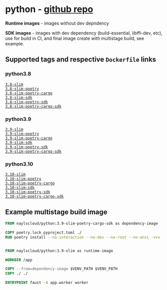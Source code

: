 # python - [github repo](https://github.com/nayls-cloud/python)

**Runtime images** - images without dev depndency

**SDK images** - images with dev dependency (build-essential, libffi-dev, etc), use for build in CI, and final image create with multistage build, see example.

## Supported tags and respective `Dockerfile` links

### python3.8

[`3.8-slim`](https://github.com/nayls-cloud/python/blob/main/3.8/python3.8-slim.dockerfile)  
[`3.8-slim-poetry`](https://github.com/nayls-cloud/python/blob/main/3.8/python3.8-slim-poetry.dockerfile)  
[`3.8-slim-poetry-cargo`](https://github.com/nayls-cloud/python/blob/main/3.8/python3.8-slim-poetry-cargo.dockerfile)  
[`3.8-slim-sdk`](https://github.com/nayls-cloud/python/blob/main/3.8/python3.8-slim-sdk.dockerfile)  
[`3.8-slim-poetry-sdk`](https://github.com/nayls-cloud/python/blob/main/3.8/python3.8-slim-poetry-sdk.dockerfile)  
[`3.8-slim-poetry-cargo-sdk`](https://github.com/nayls-cloud/python/blob/main/3.8/python3.8-slim-poetry-cargo-sdk.dockerfile)  

### python3.9

[`3.9-slim`](https://github.com/nayls-cloud/python/blob/main/3.9/python3.9-slim.dockerfile)  
[`3.9-slim-poetry`](https://github.com/nayls-cloud/python/blob/main/3.9/python3.9-slim-poetry.dockerfile)  
[`3.9-slim-poetry-cargo`](https://github.com/nayls-cloud/python/blob/main/3.9/python3.9-slim-poetry-cargo.dockerfile)  
[`3.9-slim-sdk`](https://github.com/nayls-cloud/python/blob/main/3.9/python3.9-slim-sdk.dockerfile)  
[`3.9-slim-poetry-sdk`](https://github.com/nayls-cloud/python/blob/main/3.9/python3.9-slim-poetry-sdk.dockerfile)  
[`3.9-slim-poetry-cargo-sdk`](https://github.com/nayls-cloud/python/blob/main/3.9/python3.9-slim-poetry-cargo-sdk.dockerfile)  

### python3.10

[`3.10-slim`](https://github.com/nayls-cloud/python/blob/main/3.10/python3.10-slim.dockerfile)  
[`3.10-slim-poetry`](https://github.com/nayls-cloud/python/blob/main/3.10/python3.10-slim-poetry.dockerfile)  
[`3.10-slim-poetry-cargo`](https://github.com/nayls-cloud/python/blob/main/3.10/python3.10-slim-poetry-cargo.dockerfile)  
[`3.10-slim-sdk`](https://github.com/nayls-cloud/python/blob/main/3.10/python3.10-slim-sdk.dockerfile)  
[`3.10-slim-poetry-sdk`](https://github.com/nayls-cloud/python/blob/main/3.10/python3.10-slim-poetry-sdk.dockerfile)  
[`3.10-slim-poetry-cargo-sdk`](https://github.com/nayls-cloud/python/blob/main/3.10/python3.10-slim-poetry-cargo-sdk.dockerfile)  

## Example multistage build image

```Dockerfile
FROM naylscloud/python:3.9-slim-poetry-cargo-sdk as dependency-image

COPY poetry.lock pyproject.toml ./
RUN poetry install --no-interaction --no-dev --no-root --no-ansi -vvv


FROM naylscloud/python:3.9-slim as runtime-image

WORKDIR /app

COPY --from=dependency-image $VENV_PATH $VENV_PATH
COPY ./ ./

ENTRYPOINT faust -A app.worker worker
```
